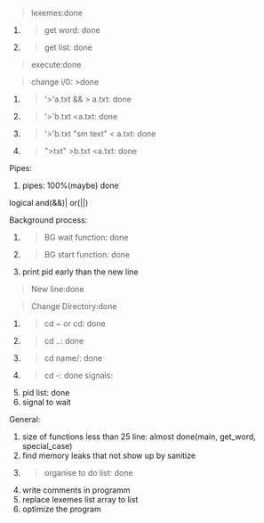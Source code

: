 >lexemes:done
  1) >get word: done
  2) >get list: done

>execute:done

>change i/0: >done
  1) >'>'a.txt && > a.txt: done
  2) >'>'b.txt <a.txt: done
  3) >'>'b.txt "sm text" < a.txt: done
  4) >">txt" >b.txt <a.txt: done
  
Pipes:
  1) pipes: 100%(maybe) done

logical and(&&)| or(||)

Background process:
  1) >BG wait function: done
  2) >BG start function: done
  3) print pid early than the new line 
  
>New line:done


>Change Directory:done
  1) >cd ~ or cd: done
  2) >cd ..: done
  3) >cd name/: done
  4) >cd -: done
signals:
  1) pid list: done
  2) signal to wait 

General:
  1) size of functions less than 25 line: almost done(main, get_word, special_case)
  2) find memory leaks that not show up by sanitize
  3) >organise to do list: done
  4) write comments in programm
  5) replace lexemes list array to list
  6) optimize the program 
